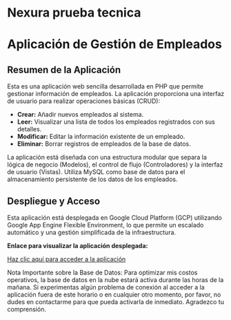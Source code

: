 # Nexura prueba tecnica

# Aplicación de Gestión de Empleados

## Resumen de la Aplicación

Esta es una aplicación web sencilla desarrollada en PHP que permite gestionar información de empleados. La aplicación proporciona una interfaz de usuario para realizar operaciones básicas (CRUD):

* **Crear:** Añadir nuevos empleados al sistema.
* **Leer:** Visualizar una lista de todos los empleados registrados con sus detalles.
* **Modificar:** Editar la información existente de un empleado.
* **Eliminar:** Borrar registros de empleados de la base de datos.

La aplicación está diseñada con una estructura modular que separa la lógica de negocio (Modelos), el control de flujo (Controladores) y la interfaz de usuario (Vistas). Utiliza MySQL como base de datos para el almacenamiento persistente de los datos de los empleados.

## Despliegue y Acceso

Esta aplicación está desplegada en Google Cloud Platform (GCP) utilizando Google App Engine Flexible Environment, lo que permite un escalado automático y una gestión simplificada de la infraestructura.

**Enlace para visualizar la aplicación desplegada:**

[Haz clic aquí para acceder a la aplicación](https://app-nexura-dot-potent-impulse-415917.uc.r.appspot.com) 

Nota Importante sobre la Base de Datos: Para optimizar mis costos operativos, la base de datos en la nube estará activa durante las horas de la mañana. Si experimentas algún problema de conexión al acceder a la aplicación fuera de este horario o en cualquier otro momento, por favor, no dudes en contactarme para que pueda activarla de inmediato. Agradezco tu comprensión.
